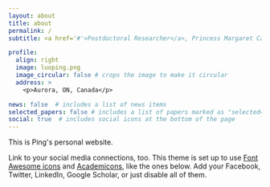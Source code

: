 ```yaml
---
layout: about
title: about
permalink: /
subtitle: <a href='#'>Postdoctoral Researcher</a>, Princess Margaret Cancer Centre

profile:
  align: right
  image: luoping.png
  image_circular: false # crops the image to make it circular
  address: >
    <p>Aurora, ON, Canada</p>

news: false  # includes a list of news items
selected_papers: false # includes a list of papers marked as "selected={true}"
social: true  # includes social icons at the bottom of the page
---
```


This is Ping's personal website.

Link to your social media connections, too. This theme is set up to use [Font Awesome icons](http://fortawesome.github.io/Font-Awesome/) and [Academicons](https://jpswalsh.github.io/academicons/), like the ones below. Add your Facebook, Twitter, LinkedIn, Google Scholar, or just disable all of them.
